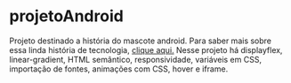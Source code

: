 # projetoAndroid
Projeto destinado a história do mascote android.
Para saber mais sobre essa linda história de tecnologia, [clique aqui.](https://marlonroubt.github.io/projetoAndroid/)
Nesse projeto há displayflex, linear-gradient, HTML semântico, responsividade, variáveis em CSS, importação de fontes, animações com CSS, hover e iframe.
